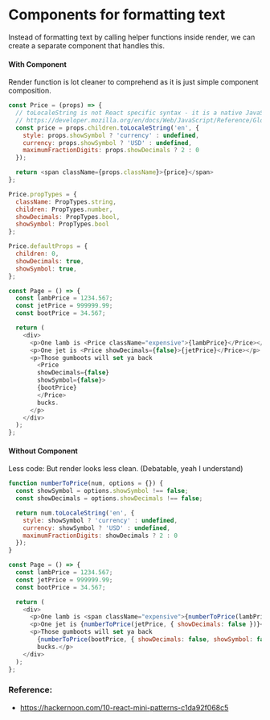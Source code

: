 # Components for formatting text
Instead of formatting text by calling helper functions inside render, we can create a separate component that
handles this.

#### With Component
Render function is lot cleaner to comprehend as it is just simple component composition.
```javascript
const Price = (props) => {
  // toLocaleString is not React specific syntax - it is a native JavaScript function used fo formatting
  // https://developer.mozilla.org/en/docs/Web/JavaScript/Reference/Global_Objects/Number/toLocaleString
  const price = props.children.toLocaleString('en', {
    style: props.showSymbol ? 'currency' : undefined,
    currency: props.showSymbol ? 'USD' : undefined,
    maximumFractionDigits: props.showDecimals ? 2 : 0
  });

  return <span className={props.className}>{price}</span>
};

Price.propTypes = {
  className: PropTypes.string,
  children: PropTypes.number,
  showDecimals: PropTypes.bool,
  showSymbol: PropTypes.bool
};

Price.defaultProps = {
  children: 0,
  showDecimals: true,
  showSymbol: true,
};

const Page = () => {
  const lambPrice = 1234.567;
  const jetPrice = 999999.99;
  const bootPrice = 34.567;

  return (
    <div>
      <p>One lamb is <Price className="expensive">{lambPrice}</Price></p>
      <p>One jet is <Price showDecimals={false}>{jetPrice}</Price></p>
      <p>Those gumboots will set ya back
        <Price
        showDecimals={false}
        showSymbol={false}>
        {bootPrice}
        </Price>
        bucks.
      </p>
    </div>
  );
};
```
#### Without Component
Less code: But render looks less clean. (Debatable, yeah I understand)
```javascript
function numberToPrice(num, options = {}) {
  const showSymbol = options.showSymbol !== false;
  const showDecimals = options.showDecimals !== false;

  return num.toLocaleString('en', {
    style: showSymbol ? 'currency' : undefined,
    currency: showSymbol ? 'USD' : undefined,
    maximumFractionDigits: showDecimals ? 2 : 0
  });
}

const Page = () => {
  const lambPrice = 1234.567;
  const jetPrice = 999999.99;
  const bootPrice = 34.567;

  return (
    <div>
      <p>One lamb is <span className="expensive">{numberToPrice(lambPrice)}</span></p>
      <p>One jet is {numberToPrice(jetPrice, { showDecimals: false })}</p>
      <p>Those gumboots will set ya back
        {numberToPrice(bootPrice, { showDecimals: false, showSymbol: false })}
        bucks.</p>
    </div>
  );
};
```

### Reference:
  - https://hackernoon.com/10-react-mini-patterns-c1da92f068c5

